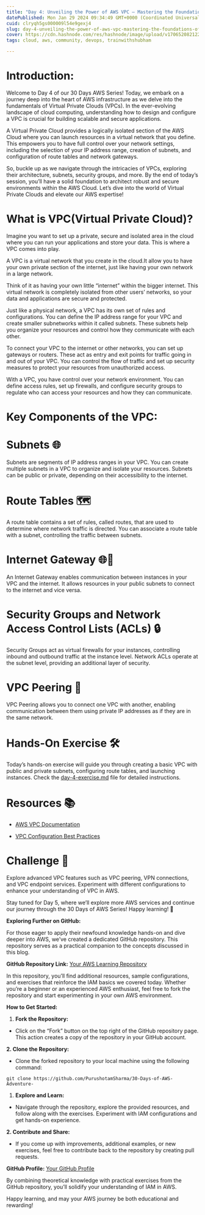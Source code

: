 ```yaml
---
title: "Day 4: Unveiling the Power of AWS VPC — Mastering the Foundations of Virtual Private Clouds"
datePublished: Mon Jan 29 2024 09:34:49 GMT+0000 (Coordinated Universal Time)
cuid: clryqh5gs000009l54e9gexj4
slug: day-4-unveiling-the-power-of-aws-vpc-mastering-the-foundations-of-virtual-private-clouds
cover: https://cdn.hashnode.com/res/hashnode/image/upload/v1706520821220/112a9cbd-5d9f-4ea0-9fc1-c72802232b2f.gif
tags: cloud, aws, community, devops, trainwithshubham

---
```


# **Introduction:**

Welcome to Day 4 of our 30 Days AWS Series! Today, we embark on a journey deep into the heart of AWS infrastructure as we delve into the fundamentals of Virtual Private Clouds (VPCs). In the ever-evolving landscape of cloud computing, understanding how to design and configure a VPC is crucial for building scalable and secure applications.

A Virtual Private Cloud provides a logically isolated section of the AWS Cloud where you can launch resources in a virtual network that you define. This empowers you to have full control over your network settings, including the selection of your IP address range, creation of subnets, and configuration of route tables and network gateways.

So, buckle up as we navigate through the intricacies of VPCs, exploring their architecture, subnets, security groups, and more. By the end of today’s session, you’ll have a solid foundation to architect robust and secure environments within the AWS Cloud. Let’s dive into the world of Virtual Private Clouds and elevate our AWS expertise!

# **What is VPC(Virtual Private Cloud)?**

Imagine you want to set up a private, secure and isolated area in the cloud where you can run your applications and store your data. This is where a VPC comes into play.

A VPC is a virtual network that you create in the cloud.It allow you to have your own private section of the internet, just like having your own network in a large network.

Think of it as having your own little “internet” within the bigger internet. This virtual network is completely isolated from other users’ networks, so your data and applications are secure and protected.

Just like a physical network, a VPC has its own set of rules and configurations. You can define the IP address range for your VPC and create smaller subnetworks within it called subnets. These subnets help you organize your resources and control how they communicate with each other.

To connect your VPC to the internet or other networks, you can set up gateways or routers. These act as entry and exit points for traffic going in and out of your VPC. You can control the flow of traffic and set up security measures to protect your resources from unauthorized access.

With a VPC, you have control over your network environment. You can define access rules, set up firewalls, and configure security groups to regulate who can access your resources and how they can communicate.

# **Key Components of the VPC:**

# **Subnets 🌐**

Subnets are segments of IP address ranges in your VPC. You can create multiple subnets in a VPC to organize and isolate your resources. Subnets can be public or private, depending on their accessibility to the internet.

# **Route Tables 🗺️**

A route table contains a set of rules, called routes, that are used to determine where network traffic is directed. You can associate a route table with a subnet, controlling the traffic between subnets.

# **Internet Gateway 🌐🚪**

An Internet Gateway enables communication between instances in your VPC and the internet. It allows resources in your public subnets to connect to the internet and vice versa.

# **Security Groups and Network Access Control Lists (ACLs) 🔒**

Security Groups act as virtual firewalls for your instances, controlling inbound and outbound traffic at the instance level. Network ACLs operate at the subnet level, providing an additional layer of security.

# **VPC Peering 🤝**

VPC Peering allows you to connect one VPC with another, enabling communication between them using private IP addresses as if they are in the same network.

# **Hands-On Exercise 🛠️**

Today’s hands-on exercise will guide you through creating a basic VPC with public and private subnets, configuring route tables, and launching instances. Check the [day-4-exercise.md](https://github.com/PurushotamSharma/30-Days-of-AWS-Adventure-/blob/main/Day04/day-4-exercise.md) file for detailed instructions.

# **Resources 📚**

* [AWS VPC Documentation](https://docs.aws.amazon.com/vpc/)
    
* [VPC Configuration Best Practices](https://aws.amazon.com/architecture/vpc/best-practices/)
    

# **Challenge 🚨**

Explore advanced VPC features such as VPC peering, VPN connections, and VPC endpoint services. Experiment with different configurations to enhance your understanding of VPC in AWS.

Stay tuned for Day 5, where we’ll explore more AWS services and continue our journey through the 30 Days of AWS Series! Happy learning! 🎉

**Exploring Further on GitHub:**

For those eager to apply their newfound knowledge hands-on and dive deeper into AWS, we’ve created a dedicated GitHub repository. This repository serves as a practical companion to the concepts discussed in this blog.

**GitHub Repository Link:** [Your AWS Learning Repository](https://github.com/PurushotamSharma/30-Days-of-AWS-Adventure-)

In this repository, you’ll find additional resources, sample configurations, and exercises that reinforce the IAM basics we covered today. Whether you’re a beginner or an experienced AWS enthusiast, feel free to fork the repository and start experimenting in your own AWS environment.

**How to Get Started:**

1. **Fork the Repository:**
    

* Click on the “Fork” button on the top right of the GitHub repository page. This action creates a copy of the repository in your GitHub account.
    

**2\. Clone the Repository:**

* Clone the forked repository to your local machine using the following command:
    

```plaintext
git clone https://github.com/PurushotamSharma/30-Days-of-AWS-Adventure-
```

1. **Explore and Learn:**
    

* Navigate through the repository, explore the provided resources, and follow along with the exercises. Experiment with IAM configurations and get hands-on experience.
    

**2\. Contribute and Share:**

* If you come up with improvements, additional examples, or new exercises, feel free to contribute back to the repository by creating pull requests.
    

**GitHub Profile:** [Your GitHub Profile](https://github.com/PurushotamSharma)

By combining theoretical knowledge with practical exercises from the GitHub repository, you’ll solidify your understanding of IAM in AWS.

Happy learning, and may your AWS journey be both educational and rewarding!